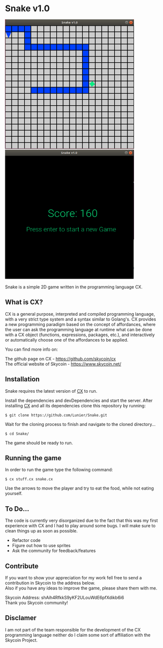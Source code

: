 # Snake v1.0
<p float="left">
  <img height="425" width="425" src="screenshots/snake-alive.png">
  <img height="425" width="425" src="screenshots/score.png">
</p>

Snake is a simple 2D game written in the programming language CX.

## What is CX?
CX is a general purpose, interpreted and compiled programming language, with a very strict type system and a syntax similar to Golang's. CX provides a new programming paradigm based on the concept of affordances, where the user can ask the programming language at runtime what can be done with a CX object (functions, expressions, packages, etc.), and interactively or automatically choose one of the affordances to be applied.

You can find more info on:

The github page on CX - https://github.com/skycoin/cx <br/>
The official website of Skycoin - https://www.skycoin.net/

## Installation
Snake requires the latest version of [CX](https://github.com/skycoin/cx) to run.

Install the dependencies and devDependencies and start the server. After installing [CX](https://github.com/skycoin/cx) and all its dependencies clone this repository by running:
```
$ git clone https://github.com/Lunier/Snake.git
```
Wait for the cloning process to finish and navigate to the cloned directory...
```
$ cd Snake/
```
The game should be ready to run.

## Running the game
In order to run the game type the following command:
```
$ cx stuff.cx snake.cx
```
Use the arrows to move the player and try to eat the food, while not eating yourself.

## To Do...
The code is currently very disorganized due to the fact that this was my first experience with CX and I had to play around some bugs. I will make sure to clean things up as soon as possible.

* Refactor code
* Figure out how to use sprites
* Ask the community for feedback/features

## Contribute
If you want to show your appreciation for my work fell free to send a contribution in Skycoin to the address below. <br/>
Also if you have any ideas to improve the game, please share them with me.

Skycoin Address: shAih4RfkkS9yKF2ULouWdE6pfXdikb6i6 <br/>
Thank you Skycoin community!

## Disclamer
I am not part of the team responsible for the development of the CX programming language neither do I claim some sort of affiliation with the Skycoin Project.
